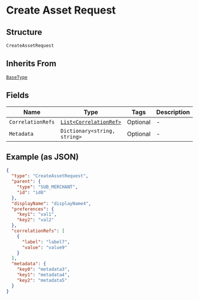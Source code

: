 
# Create Asset Request

## Structure

`CreateAssetRequest`

## Inherits From

[`BaseType`](../../doc/models/base-type.md)

## Fields

| Name | Type | Tags | Description |
|  --- | --- | --- | --- |
| `CorrelationRefs` | [`List<CorrelationRef>`](../../doc/models/correlation-ref.md) | Optional | - |
| `Metadata` | `Dictionary<string, string>` | Optional | - |

## Example (as JSON)

```json
{
  "type": "CreateAssetRequest",
  "parent": {
    "type": "SUB_MERCHANT",
    "id": "id8"
  },
  "displayName": "displayName4",
  "preferences": {
    "key1": "val1",
    "key2": "val2"
  },
  "correlationRefs": [
    {
      "label": "label7",
      "value": "value9"
    }
  ],
  "metadata": {
    "key0": "metadata3",
    "key1": "metadata4",
    "key2": "metadata5"
  }
}
```

